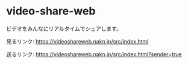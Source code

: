 # video-share-web
ビデオをみんなにリアルタイムでシェアします。

見るリンク: https://videoshareweb.nakn.jp/src/index.html

送るリンク: https://videoshareweb.nakn.jp/src/index.html?sender=true
